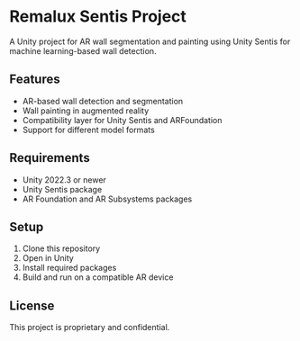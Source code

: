 # Remalux Sentis Project

A Unity project for AR wall segmentation and painting using Unity Sentis for machine learning-based wall detection.

## Features

- AR-based wall detection and segmentation
- Wall painting in augmented reality
- Compatibility layer for Unity Sentis and ARFoundation
- Support for different model formats

## Requirements

- Unity 2022.3 or newer
- Unity Sentis package
- AR Foundation and AR Subsystems packages

## Setup

1. Clone this repository
2. Open in Unity
3. Install required packages
4. Build and run on a compatible AR device

## License

This project is proprietary and confidential. 